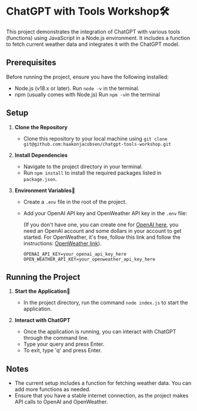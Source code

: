# ChatGPT with Tools Workshop🛠️

This project demonstrates the integration of ChatGPT with various tools (functions) using JavaScript in a Node.js environment. It includes a function to fetch current weather data and integrates it with the ChatGPT model.

## Prerequisites

Before running the project, ensure you have the following installed:
- Node.js (v18.x or later). Run `node -v` in the terminal.
- npm (usually comes with Node.js) Run `npm -v`in the terminal

## Setup

1. **Clone the Repository**
   - Clone this repository to your local machine using `git clone git@github.com:haakonjacobsen/chatgpt-tools-workshop.git`

2. **Install Dependencies**
   - Navigate to the project directory in your terminal.
   - Run `npm install` to install the required packages listed in `package.json`.

3. **Environment Variables**🔐
   - Create a `.env` file in the root of the project.
   - Add your OpenAI API key and OpenWeather API key in the `.env` file:

     (If you don't have one, you can create one for [OpenAI here](https://platform.openai.com/api-keys), you need an OpenAI account and some dollars in your account to get started. For OpenWeather, it's free, follow this link and follow the instructions: [OpenWeather link](https://openweathermap.org/appid)).
     ```
     OPENAI_API_KEY=your_openai_api_key_here
     OPEN_WEATHER_API_KEY=your_openweather_api_key_here
     ```

## Running the Project

1. **Start the Application**🚀
   - In the project directory, run the command `node index.js` to start the application.

2. **Interact with ChatGPT**
   - Once the application is running, you can interact with ChatGPT through the command line.
   - Type your query and press Enter.
   - To exit, type 'q' and press Enter.

## Notes

- The current setup includes a function for fetching weather data. You can add more functions as needed.
- Ensure that you have a stable internet connection, as the project makes API calls to OpenAI and OpenWeather.
